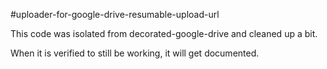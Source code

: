 #uploader-for-google-drive-resumable-upload-url

This code was isolated from decorated-google-drive and cleaned up a bit.

When it is verified to still be working, it will get documented.